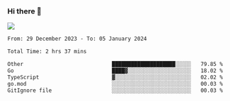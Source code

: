 ### Hi there 👋️

![](https://komarev.com/ghpvc/?username=Loner1024)

<!--START_SECTION:waka-->

```txt
From: 29 December 2023 - To: 05 January 2024

Total Time: 2 hrs 37 mins

Other                            ████████████████████░░░░░   79.85 %
Go                               ████▓░░░░░░░░░░░░░░░░░░░░   18.02 %
TypeScript                       ▓░░░░░░░░░░░░░░░░░░░░░░░░   02.02 %
go.mod                           ░░░░░░░░░░░░░░░░░░░░░░░░░   00.03 %
GitIgnore file                   ░░░░░░░░░░░░░░░░░░░░░░░░░   00.03 %
```

<!--END_SECTION:waka-->



